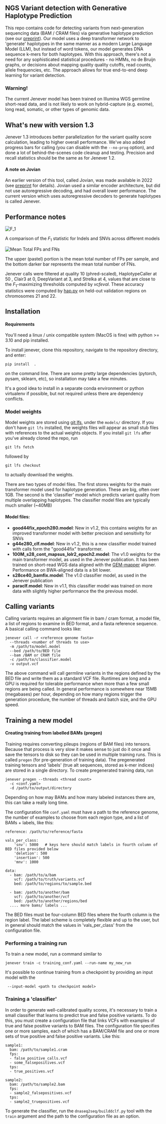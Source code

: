 
## NGS Variant detection with Generative Haplotype Prediction

This repo contains code for detecting variants from next-generation sequencing data (BAM / CRAM files)
 via generative haplotype prediction (see our [preprint](https://www.biorxiv.org/content/10.1101/2024.02.27.582327v1)).
Our model uses a deep transformer network to 'generate' haplotypes in the same manner as a modern Large Language Model (LLM), but instead of
word tokens, our model generates DNA sequence k-mers for both haplotypes. With this approach, there's not a need for
any sophisticated statistical procedures - no HMMs, no de Bruijn graphs, or decisions about mapping quality
quality cutoffs, read counts, allele frequencies, etc. The approach allows for true end-to-end deep learning
for variant detection.

### Warning!
The current Jenever model has been trained on Illumina WGS germline short-read data, and is not likely to work on hybrid-capture (e.g. exome), long read, somatic, or other types of genomic data. 


## What's new with version 1.3

Jenever 1.3 introduces better parallelization for the variant quality score calculation, leading to higher overall performance. We've also added progress bars for calling (you can disable with the `--no-prog` option), and done a lot of behind-the-scenes code cleanup and testing. Precision and recall statistics should be the same as for Jenever 1.2.



#### A note on Jovian

An earlier version of this tool, called Jovian, was made available in 2022 (see [preprint](https://www.biorxiv.org/content/10.1101/2022.09.12.506413v1) for details).
Jovian used a similar encoder architecture, but did not use autoregressive decoding, and had overall lower performance. 
The current version which uses autoregressive decoders to generate haplotypes is called Jenever. 

## Performance notes

![$F_1$](images/f1.png)

A comparison of the $F_1$ statistic for Indels and SNVs across different models

![Mean Total FPs and FNs](images/total_errors.png)

The upper (pastel) portion is the mean total number of FPs per sample, and the bottom darker bar represents the mean total number of FNs. 

Jenever calls were filtered at quality 10 (phred-scaled), HaplotypeCaller at 50 , Clair3 at 0, DeepVariant at 3, and Strelka at 4, values that are close to the $F_1$-maximizing thresholds computed by $vcfeval$.
These accuracy statistics were computed by [hap.py](https://github.com/Illumina/hap.py) on held-out validation regions on chromosomes 21 and 22.
 

## Installation

#### Requirements

You'll need a linux / unix compatible system (MacOS is fine) with python >= 3.10 and pip installed. 

To install jenever, clone this repository, navigate to the repository directory, and enter: 

    pip install  .

on the command line. There are some pretty large dependencies (pytorch, pysam, sklearn, etc), so installation may take a few minutes.

It's a good idea to install in a separate conda environment or python virtualenv if possible, but not required unless there are dependency conflicts. 

### Model weights

Model weights are stored using [git lfs](https://git-lfs.com/), under the `models/` directory. If you don't have `git lfs` installed, the weights files will appear as small stub files with references to the actual weights objects. If you install `git lfs` after you've already cloned the repo, run

    git lfs fetch

followed by

    git lfs checkout

to actually download the weights.

There are two types of model files. The first stores weights for the main transformer model used for haplotype generation. These are big, often over 1GB. The second is the 'classifier' model which predicts variant quality from multiple overlapping haplotypes. The classifier model files are typically much smaller (~40MB)

#### Model files:
- **good44fix_epoch280.model**: New in v1.2, this contains weights for an improved transformer model with better precision and sensitivity for SNVs
- **g44e280_clf.model**: New in v1.2, this is a new classifier model trained with calls form the "good44fix" transformer.
- **100M_s28_cont_mapsus_lolr2_epoch2.model**: The v1.0  weights for the main transformer model, as used in the Jenever publication. It has been trained on short-read WGS data aligned with the [GEM-mapper](https://github.com/smarco/gem3-mapper) aligner. Performance on BWA-aligned data is a bit lower.
- **s28ce40_bamfix.model**: The v1.0 classifier model, as used in the Jenever publication
- **paraclf.model**: New in v1.1, this classifier model was trained on more data with slightly higher performance the the previous model. 



## Calling variants

Calling variants requires an alignment file in bam / cram format, a model file, a list of regions to examine in BED format, and a fasta reference sequence. A basical calling command looks like: 

    jenever call -r <reference genome fasta> 
      --threads <number of threads to use> 
      -m /path/to/model.model
      --bed /path/to/BED file 
      --bam /BAM or CRAM file
      -c /path/to/classifier.model
      -v output.vcf

The above command will call germline variants in the regions defined by the BED file and write them as a standard VCF file.
Runtimes are long and a GPU is required for tolerable performance when more than a few small regions are being called. 
In general performance is somewhere near 15MB (megabases) per hour, depending on how many regions trigger the
generation procedure, the number of threads and batch size, and the GPU speed. 


## Training a new model


#### Creating training from labelled BAMs (pregen)

Training requires converting pileups (regions of BAM files) into tensors. Because that process is very slow 
it makes sense to just do it once and save the tensors to disk so they can be used in multiple 
training runs. This is called `pregen` (for pre-generation of training data). The pregenerated training 
tensors and 'labels' (true alt sequences, stored as k-mer indices) are stored in a single directory. To create pregenerated training 
data, run

    jenever pregen --threads <thread count> 
      -c <conf.yaml> 
      -d /path/to/output/directory

Depending on how may BAMs and how many labeled instances there are, this can take a really long time.

The configuration file `conf.yaml` must have a path to the reference genome, the number of examples to 
choose from each region type, and a list of BAMs + labels, like this:

    reference: /path/to/reference/fasta

    vals_per_class:
        'snv': 5000   # keys here should match labels in fourth column of BED files provided below    
        'deletion': 500
        'insertion': 500
        'mnv': 1000

    data:
      - bam: /path/to/a/bam
        vcf: /path/to/truth/variants.vcf
        bed: /path/to/regions/to/sample.bed

      - bam: /path/to/another/bam
        vcf: /path/to/another/vcf
        bed: /path/to/another/regions/bed
      .... more bams/ labels ...

The BED files must be four-column BED files where the fourth column is the region label. 
The label scheme is completely flexible and up to the user, but in general should match the values 
in 'vals_per_class' from the configuration file. 


### Performing a training run

To train a new model, run a command similar to

    jenever train -c training_conf.yaml --run-name my_new_run




It's possible to continue training from a checkpoint by providing an input model with the

     --input-model <path to checkpoint model> 

### Training a 'classifier'

In order to generate well-calibrated quality scores, it's necessary to train a small classifier that learns to predict true and false positive variants. To do this, you must create a configuration file that links VCFs with examples of true and false positive variants to BAM files. The configuration file specifies one or more samples, each of which has a BAM/CRAM file and one or more sets of true positive and false positive variants. Like this:

    sample1:
      bam: /path/to/sample1.cram
      fps:
      - false_positive_calls.vcf
      - some_falsepositives.vcf
      tps:
      - true_positives.vcf
    
    sample2:
      bam: /path/to/sample2.bam
      fps:
      - sample2_falsepositives.vcf
      tps:
      - sample2_truepositives.vcf


To generate the classifier, run the `dnaseq2seq/builddclf.py` tool with the `train` argument and the path to the configuration file as an option. 
